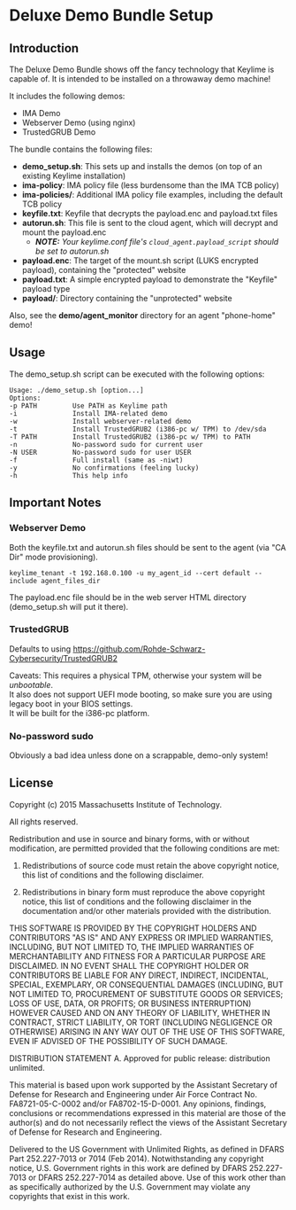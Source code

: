 # Deluxe Demo Bundle Setup

## Introduction 

The Deluxe Demo Bundle shows off the fancy technology that Keylime is capable of.  It is intended to be installed on a throwaway demo machine! 

It includes the following demos: 
* IMA Demo 
* Webserver Demo (using nginx) 
* TrustedGRUB Demo 

The bundle contains the following files: 
* **demo_setup.sh**: This sets up and installs the demos (on top of an existing Keylime installation) 
* **ima-policy**: IMA policy file (less burdensome than the IMA TCB policy) 
* **ima-policies/**: Additional IMA policy file examples, including the default TCB policy
* **keyfile.txt**: Keyfile that decrypts the payload.enc and payload.txt files 
* **autorun.sh**: This file is sent to the cloud agent, which will decrypt and mount the payload.enc 
    * *__NOTE:__ Your keylime.conf file's ```cloud_agent.payload_script``` should be set to autorun.sh*
* **payload.enc**: The target of the mount.sh script (LUKS encrypted payload), containing the "protected" website 
* **payload.txt**: A simple encrypted payload to demonstrate the "Keyfile" payload type 
* **payload/**: Directory containing the "unprotected" website 

Also, see the **demo/agent_monitor** directory for an agent "phone-home" demo! 

## Usage 

The demo_setup.sh script can be executed with the following options: 
```
Usage: ./demo_setup.sh [option...]
Options:
-p PATH         Use PATH as Keylime path
-i              Install IMA-related demo
-w              Install webserver-related demo
-t              Install TrustedGRUB2 (i386-pc w/ TPM) to /dev/sda
-T PATH         Install TrustedGRUB2 (i386-pc w/ TPM) to PATH
-n              No-password sudo for current user
-N USER         No-password sudo for user USER
-f              Full install (same as -niwt)
-y              No confirmations (feeling lucky)
-h              This help info
```

## Important Notes

### Webserver Demo

Both the keyfile.txt and autorun.sh files should be sent to the agent (via "CA Dir" mode provisioning).  

`keylime_tenant -t 192.168.0.100 -u my_agent_id --cert default --include agent_files_dir`

The payload.enc file should be in the web server HTML directory (demo_setup.sh will put it there). 

### TrustedGRUB

Defaults to using https://github.com/Rohde-Schwarz-Cybersecurity/TrustedGRUB2 

Caveats: This requires a physical TPM, otherwise your system will be *unbootable*.  
It also does not support UEFI mode booting, so make sure you are using legacy boot in your BIOS settings.  
It will be built for the i386-pc platform.

### No-password sudo

Obviously a bad idea unless done on a scrappable, demo-only system! 

## License

Copyright (c) 2015 Massachusetts Institute of Technology.

All rights reserved.

Redistribution and use in source and binary forms, with or without modification, are permitted provided that the following conditions are met:

1. Redistributions of source code must retain the above copyright notice, this list of conditions and the following disclaimer.

2. Redistributions in binary form must reproduce the above copyright notice, this list of conditions and the following disclaimer in the documentation and/or other materials provided with the distribution.

THIS SOFTWARE IS PROVIDED BY THE COPYRIGHT HOLDERS AND CONTRIBUTORS "AS IS" AND ANY EXPRESS OR IMPLIED WARRANTIES, INCLUDING, BUT NOT LIMITED TO, THE IMPLIED WARRANTIES OF MERCHANTABILITY AND FITNESS FOR A PARTICULAR PURPOSE ARE DISCLAIMED. IN NO EVENT SHALL THE COPYRIGHT HOLDER OR CONTRIBUTORS BE LIABLE FOR ANY DIRECT, INDIRECT, INCIDENTAL, SPECIAL, EXEMPLARY, OR CONSEQUENTIAL DAMAGES (INCLUDING, BUT NOT LIMITED TO, PROCUREMENT OF SUBSTITUTE GOODS OR SERVICES; LOSS OF USE, DATA, OR PROFITS; OR BUSINESS INTERRUPTION) HOWEVER CAUSED AND ON ANY THEORY OF LIABILITY, WHETHER IN CONTRACT, STRICT LIABILITY, OR TORT (INCLUDING NEGLIGENCE OR OTHERWISE) ARISING IN ANY WAY OUT OF THE USE OF THIS SOFTWARE, EVEN IF ADVISED OF THE POSSIBILITY OF SUCH DAMAGE.


DISTRIBUTION STATEMENT A. Approved for public release: distribution unlimited.

This material is based upon work supported by the Assistant Secretary of Defense for 
Research and Engineering under Air Force Contract No. FA8721-05-C-0002 and/or 
FA8702-15-D-0001. Any opinions, findings, conclusions or recommendations expressed in this
material are those of the author(s) and do not necessarily reflect the views of the 
Assistant Secretary of Defense for Research and Engineering.

Delivered to the US Government with Unlimited Rights, as defined in DFARS Part 
252.227-7013 or 7014 (Feb 2014). Notwithstanding any copyright notice, U.S. Government 
rights in this work are defined by DFARS 252.227-7013 or DFARS 252.227-7014 as detailed 
above. Use of this work other than as specifically authorized by the U.S. Government may 
violate any copyrights that exist in this work.

